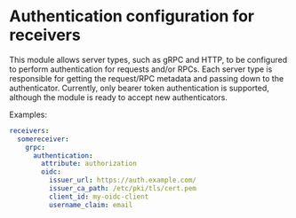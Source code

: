 # Authentication configuration for receivers

This module allows server types, such as gRPC and HTTP, to be configured to perform authentication for requests and/or RPCs. Each server type is responsible for getting the request/RPC metadata and passing down to the authenticator. Currently, only bearer token authentication is supported, although the module is ready to accept new authenticators.

Examples:
```yaml
receivers:
  somereceiver:
    grpc:
      authentication:
        attribute: authorization
        oidc:
          issuer_url: https://auth.example.com/
          issuer_ca_path: /etc/pki/tls/cert.pem
          client_id: my-oidc-client
          username_claim: email
```
